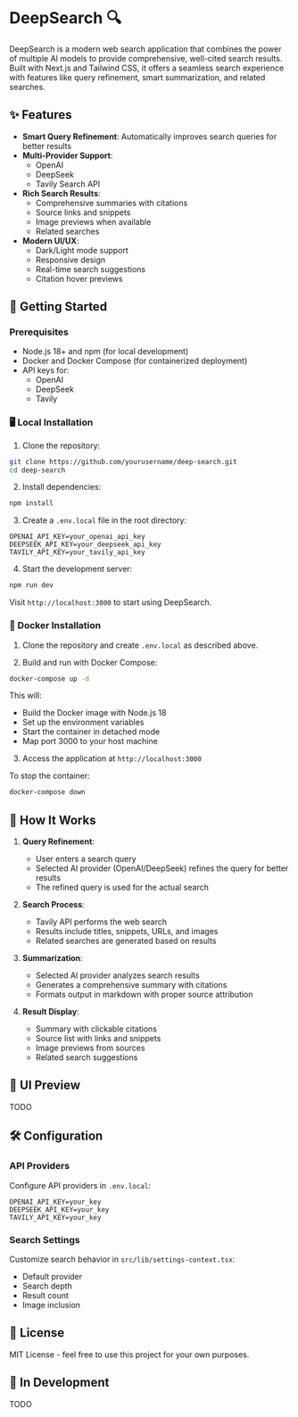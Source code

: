 # DeepSearch 🔍

DeepSearch is a modern web search application that combines the power of multiple AI models to provide comprehensive, well-cited search results. Built with Next.js and Tailwind CSS, it offers a seamless search experience with features like query refinement, smart summarization, and related searches.

## ✨ Features

- **Smart Query Refinement**: Automatically improves search queries for better results
- **Multi-Provider Support**: 
  - OpenAI
  - DeepSeek
  - Tavily Search API
- **Rich Search Results**:
  - Comprehensive summaries with citations
  - Source links and snippets
  - Image previews when available
  - Related searches
- **Modern UI/UX**:
  - Dark/Light mode support
  - Responsive design
  - Real-time search suggestions
  - Citation hover previews

## 🚀 Getting Started

### Prerequisites

- Node.js 18+ and npm (for local development)
- Docker and Docker Compose (for containerized deployment)
- API keys for:
  - OpenAI
  - DeepSeek
  - Tavily

### 🖥️ Local Installation

1. Clone the repository:
```bash
git clone https://github.com/yourusername/deep-search.git
cd deep-search
```

2. Install dependencies:
```bash
npm install
```

3. Create a `.env.local` file in the root directory:
```env
OPENAI_API_KEY=your_openai_api_key
DEEPSEEK_API_KEY=your_deepseek_api_key
TAVILY_API_KEY=your_tavily_api_key
```

4. Start the development server:
```bash
npm run dev
```

Visit `http://localhost:3000` to start using DeepSearch.

### 🐋 Docker Installation

1. Clone the repository and create `.env.local` as described above.

2. Build and run with Docker Compose:
```bash
docker-compose up -d
```

This will:
- Build the Docker image with Node.js 18
- Set up the environment variables
- Start the container in detached mode
- Map port 3000 to your host machine

3. Access the application at `http://localhost:3000`

To stop the container:
```bash
docker-compose down
```

## 🔧 How It Works

1. **Query Refinement**:
   - User enters a search query
   - Selected AI provider (OpenAI/DeepSeek) refines the query for better results
   - The refined query is used for the actual search

2. **Search Process**:
   - Tavily API performs the web search
   - Results include titles, snippets, URLs, and images
   - Related searches are generated based on results

3. **Summarization**:
   - Selected AI provider analyzes search results
   - Generates a comprehensive summary with citations
   - Formats output in markdown with proper source attribution

4. **Result Display**:
   - Summary with clickable citations
   - Source list with links and snippets
   - Image previews from sources
   - Related search suggestions

## 🎨 UI Preview
TODO

## 🛠️ Configuration

### API Providers

Configure API providers in `.env.local`:
```env
OPENAI_API_KEY=your_key
DEEPSEEK_API_KEY=your_key
TAVILY_API_KEY=your_key
```

### Search Settings

Customize search behavior in `src/lib/settings-context.tsx`:
- Default provider
- Search depth
- Result count
- Image inclusion

## 📝 License

MIT License - feel free to use this project for your own purposes.

## 🚧 In Development
TODO
